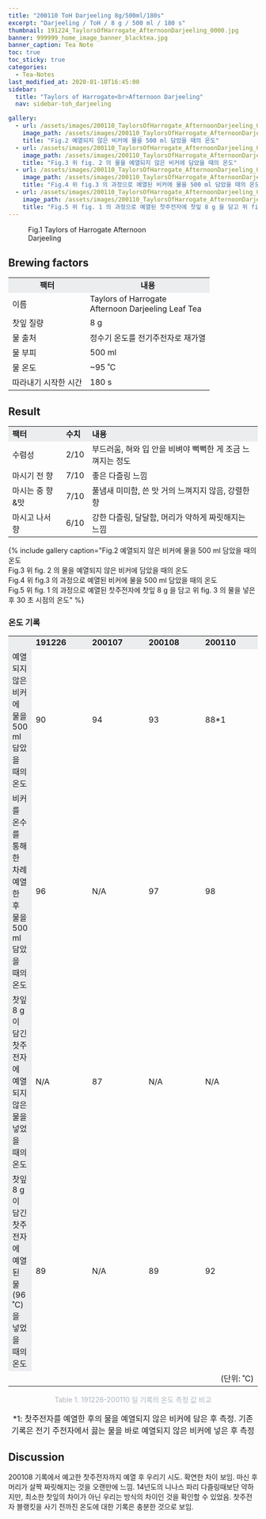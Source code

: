 ```yaml
---
title: "200110 ToH Darjeeling 8g/500ml/180s"
excerpt: "Darjeeling / ToH / 8 g / 500 ml / 180 s"
thumbnail: 191224_TaylorsOfHarrogate_AfternoonDarjeeling_0000.jpg
banner: 999999_home_image_banner_blacktea.jpg
banner_caption: Tea Note
toc: true
toc_sticky: true
categories:
  - Tea-Notes
last_modified_at: 2020-01-10T16:45:00
sidebar:
  title: "Taylors of Harrogate<br>Afternoon Darjeeling"
  nav: sidebar-toh_darjeeling

gallery:
  - url: /assets/images/200110_TaylorsOfHarrogate_AfternoonDarjeeling_0014.jpg
    image_path: /assets/images/200110_TaylorsOfHarrogate_AfternoonDarjeeling_0014.jpg
    title: "Fig.2 예열되지 않은 비커에 물을 500 ml 담았을 때의 온도"
  - url: /assets/images/200110_TaylorsOfHarrogate_AfternoonDarjeeling_0015.jpg
    image_path: /assets/images/200110_TaylorsOfHarrogate_AfternoonDarjeeling_0015.jpg
    title: "Fig.3 위 fig. 2 의 물을 예열되지 않은 비커에 담았을 때의 온도"
  - url: /assets/images/200110_TaylorsOfHarrogate_AfternoonDarjeeling_0016.jpg
    image_path: /assets/images/200110_TaylorsOfHarrogate_AfternoonDarjeeling_0016.jpg
    title: "Fig.4 위 fig.3 의 과정으로 예열된 비커에 물을 500 ml 담았을 때의 온도"
  - url: /assets/images/200110_TaylorsOfHarrogate_AfternoonDarjeeling_0017.jpg
    image_path: /assets/images/200110_TaylorsOfHarrogate_AfternoonDarjeeling_0017.jpg
    title: "Fig.5 위 fig. 1 의 과정으로 예열된 찻주전자에 찻잎 8 g 을 담고 위 fig. 3 의 물을 넣은 후 30 초 시점의 온도"
---
```


<figure class="align-center" style="width: 300px">
  <a href="/assets/images/191224_TaylorsOfHarrogate_AfternoonDarjeeling_0000.jpg">
  <img src="{{ site.url }}{{ site.baseurl }}/assets/images/191224_TaylorsOfHarrogate_AfternoonDarjeeling_0000.jpg" alt="">
  </a>
  <figcaption>
  Fig.1 Taylors of Harrogate Afternoon Darjeeling
  </figcaption>
</figure>

## Brewing factors

<div align="center">
  <table align = "center" >
      <tr bgcolor="#ebedef" align ="center">
      <td><b>팩터</b></td>
      <td><b>내용</b></td>
      </tr>
      <tr>
      <td>이름</td>
      <td>Taylors of Harrogate<br>Afternoon Darjeeling Leaf Tea</td>
      </tr>
      <tr>
      <td>찻잎 질량</td>
      <td>8 g</td>
      </tr>
      <tr>
    <td>물 출처</td>
      <td>정수기 온도를 전기주전자로 재가열</td>
      </tr>
      <tr>
    <td>물 부피</td>
      <td>500 ml</td>
      </tr>
      <tr>
    <td>물 온도</td>
      <td>~95 ˚C</td>
      </tr>
      <tr>
    <td>따라내기 시작한 시간</td>
      <td>180 s</td>
      </tr>
  </table>
</div>

## Result

<div align="center">
  <table align = "center" >
      <tr bgcolor="#ebedef" style="white-space:nowrap">
          <td><b>팩터</b></td>
        <td><b>수치</b></td>
          <td><b>내용</b></td>
      </tr>
      <tr>
          <td>수렴성</td>
          <td>2/10</td>
        <td>부드러움, 혀와 입 안을 비벼야 뻑뻑한 게 조금 느껴지는 정도</td>
      </tr>
      <tr>
          <td>마시기 전 향</td>
          <td>7/10</td>
        <td>좋은 다즐링 느낌</td>
      </tr>
      <tr>
          <td>마시는 중 향&맛</td>
          <td>7/10</td>
        <td>풀냄새 미미함, 쓴 맛 거의 느껴지지 않음, 강렬한 향</td>
      </tr>
      <tr>
          <td>마시고 나서 향</td>
          <td>6/10</td>
        <td>강한 다즐링, 달달함, 머리가 약하게 짜릿해지는 느낌</td>
      </tr>
  </table>
</div>

{% include gallery caption="Fig.2 예열되지 않은 비커에 물을 500 ml 담았을 때의 온도<br>
Fig.3 위 fig. 2 의 물을 예열되지 않은 비커에 담았을 때의 온도<br>
Fig.4 위 fig.3 의 과정으로 예열된 비커에 물을 500 ml 담았을 때의 온도<br>
Fig.5 위 fig. 1 의 과정으로 예열된 찻주전자에 찻잎 8 g 을 담고 위 fig. 3 의 물을 넣은 후 30 초 시점의 온도" %}

### 온도 기록

<div align="center">
  <table align = "center" >
      <tr bgcolor="#ebedef" style="white-space:nowrap">
          <td><b></b></td>
        <td style="width:130px"><b>191226</b></td>
          <td style="width:130px"><b>200107</b></td>
        <td style="width:130px"><b>200108</b></td>
        <td style="width:130px"><b>200110</b></td>
      </tr>
      <tr>
          <td bgcolor="#ebedef">예열되지 않은 비커에 물을<br>500 ml 담았을 때의 온도</td>
          <td>90</td>
        <td>94</td>
        <td>93</td>
        <td>88*1</td>
      </tr>
      <tr>
          <td bgcolor="#ebedef">비커를 온수를 통해 한 차례 예열한 후<br>물을 500 ml 담았을 때의 온도</td>
          <td>96</td>
        <td>N/A</td>
        <td>97</td>
        <td>98</td>
      </tr>
      <tr>
          <td bgcolor="#ebedef">찻잎 8 g 이 담긴 찻주전자에<br>예열되지 않은 물을 넣었을 때의 온도</td>
          <td>N/A</td>
        <td>87</td>
        <td>N/A</td>
        <td>N/A</td>
      </tr>
      <tr>
          <td bgcolor="#ebedef">찻잎 8 g 이 담긴 찻주전자에<br>예열된 물(96 ˚C)을 넣었을 때의 온도</td>
          <td>89</td>
        <td>N/A</td>
        <td>89</td>
        <td>92</td>
      </tr>
      <tr>
          <td></td>
          <td></td>
        <td></td>
        <td></td>
        <td style="text-align:right">(단위: ˚C)</td>
      </tr>
  </table>
  <p style="color:#aeb6bf;" style="font-size:16px;">Table 1. 191226-200110 일 기록의 온도 측정 값 비교</p>
  <p style="font-size:16px;">*1: 찻주전자를 예열한 후의 물을 예열되지 않은 비커에 담은 후 측정. 기존 기록은 전기 주전자에서 끓는 물을 바로 예열되지 않은 비커에 넣은 후 측정</p>
</div>

## Discussion
200108 기록에서 예고한 찻주전자까지 예열 후 우리기 시도. 확연한 차이 보임. 마신 후 머리가 살짝 짜릿해지는 것을 오랜만에 느낌. 14년도의 니나스 파리 다즐링때보단 약하지만, 최소한 찻잎의 차이가 아닌 우리는 방식의 차이인 것을 확인할 수 있었음. 찻주전자 블랭킷을 사기 전까진 온도에 대한 기록은 충분한 것으로 보임.
